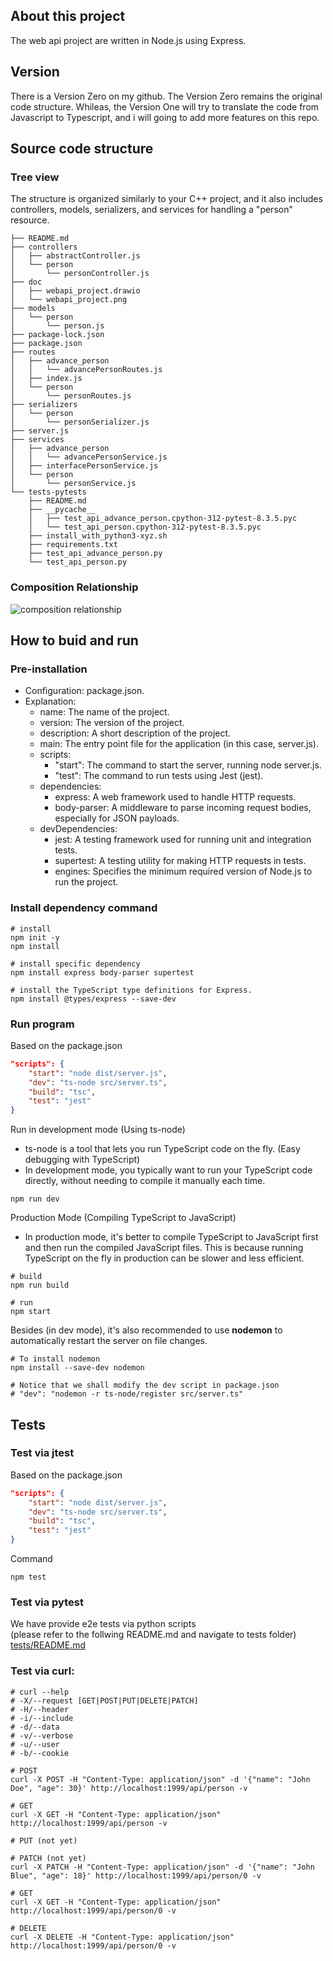 
## About this project

The web api project are written in Node.js using Express.

## Version

There is a Version Zero on my github. The Version Zero remains the original code structure. Whileas, the Version One will try to translate the code from Javascript to Typescript, and i will going to add more features on this repo.

## Source code structure

### Tree view
The structure is organized similarly to your C++ project, and it also includes controllers, models, serializers, and services for handling a "person" resource.
```console
├── README.md
├── controllers
│   ├── abstractController.js
│   └── person
│       └── personController.js
├── doc
│   ├── webapi_project.drawio
│   └── webapi_project.png
├── models
│   └── person
│       └── person.js
├── package-lock.json
├── package.json
├── routes
│   ├── advance_person
│   │   └── advancePersonRoutes.js
│   ├── index.js
│   └── person
│       └── personRoutes.js
├── serializers
│   └── person
│       └── personSerializer.js
├── server.js
├── services
│   ├── advance_person
│   │   └── advancePersonService.js
│   ├── interfacePersonService.js
│   └── person
│       └── personService.js
└── tests-pytests
    ├── README.md
    ├── __pycache__
    │   ├── test_api_advance_person.cpython-312-pytest-8.3.5.pyc
    │   └── test_api_person.cpython-312-pytest-8.3.5.pyc
    ├── install_with_python3-xyz.sh
    ├── requirements.txt
    ├── test_api_advance_person.py
    └── test_api_person.py
```

### Composition Relationship
![composition relationship](doc/webapi_project.png)

## How to buid and run

### Pre-installation
- Configuration: package.json.
- Explanation:
    - name: The name of the project.
    - version: The version of the project.
    - description: A short description of the project.
    - main: The entry point file for the application (in this case, server.js).
    - scripts:
        - "start": The command to start the server, running node server.js.
        - "test": The command to run tests using Jest (jest).
    - dependencies:
        - express: A web framework used to handle HTTP requests.
        - body-parser: A middleware to parse incoming request bodies, especially for JSON payloads.
    - devDependencies:
        - jest: A testing framework used for running unit and integration tests.
        - supertest: A testing utility for making HTTP requests in tests.
        - engines: Specifies the minimum required version of Node.js to run the project.

### Install dependency command
```console
# install
npm init -y
npm install

# install specific dependency
npm install express body-parser supertest

# install the TypeScript type definitions for Express.
npm install @types/express --save-dev
```

### Run program
Based on the package.json
```json
"scripts": {
    "start": "node dist/server.js",
    "dev": "ts-node src/server.ts",
    "build": "tsc",
    "test": "jest"
}
```
Run in development mode (Using ts-node)
- ts-node is a tool that lets you run TypeScript code on the fly. (Easy debugging with TypeScript)
- In development mode, you typically want to run your TypeScript code directly, without needing to compile it manually each time.
```console
npm run dev
```
Production Mode (Compiling TypeScript to JavaScript)
- In production mode, it's better to compile TypeScript to JavaScript first and then run the compiled JavaScript files. This is because running TypeScript on the fly in production can be slower and less efficient.
```console
# build
npm run build

# run
npm start
```
Besides (in dev mode), it's also recommended to use **nodemon** to automatically restart the server on file changes.
```console
# To install nodemon
npm install --save-dev nodemon

# Notice that we shall modify the dev script in package.json
# "dev": "nodemon -r ts-node/register src/server.ts"
```

## Tests

### Test via jtest
Based on the package.json
```json
"scripts": {
    "start": "node dist/server.js",
    "dev": "ts-node src/server.ts",
    "build": "tsc",
    "test": "jest"
}
```
Command
```console
npm test
```

### Test via pytest
We have provide e2e tests via python scripts \
(please refer to the follwing README.md and navigate to tests folder) \
[tests/README.md](tests/README.md)

### Test via curl:
```console
# curl --help
# -X/--request [GET|POST|PUT|DELETE|PATCH]
# -H/--header
# -i/--include
# -d/--data 
# -v/--verbose
# -u/--user
# -b/--cookie

# POST
curl -X POST -H "Content-Type: application/json" -d '{"name": "John Doe", "age": 30}' http://localhost:1999/api/person -v

# GET
curl -X GET -H "Content-Type: application/json" http://localhost:1999/api/person -v

# PUT (not yet)

# PATCH (not yet)
curl -X PATCH -H "Content-Type: application/json" -d '{"name": "John Blue", "age": 18}' http://localhost:1999/api/person/0 -v

# GET
curl -X GET -H "Content-Type: application/json" http://localhost:1999/api/person/0 -v

# DELETE
curl -X DELETE -H "Content-Type: application/json" http://localhost:1999/api/person/0 -v
```
